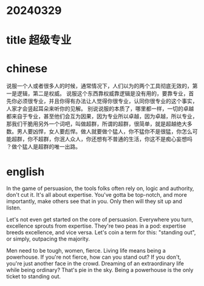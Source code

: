 
# 20240329

# title 超级专业

# chinese 

说服一个人或者很多人的时候，通常情况下，人们以为的两个工具彻底无效的，第一是逻辑，第二是权威。
说服这个东西靠权威靠逻辑是没有用的，要靠专业，首先你必须很专业，并且你得有办法让人觉得你很专业，认同你很专业的这个事实，人家才会竖起耳朵来听你的见解。 别说说服的本质了，哪里都一样，一切的卓越都来自于专业，甚至他们会互为因果，因为专业所以卓越，因为卓越，所以专业，那我们干脆用另外一个词吧，叫做超群，所谓的超群，很简单，就是超越绝大多数。男人要凶悍，女人要彪悍。做人就要做个猛人，你不猛你不是很猛，你怎么可能超群，你不超群，你泯人众人，你还想有不普通的生活，你这不是痴心妄想吗 ？做个猛人是超群的唯一出路。
# english
In the game of persuasion, the tools folks often rely on, logic and authority, don't cut it. It's all about expertise. You've gotta be top-notch, and more importantly, make others see that in you. Only then will they sit up and listen.

Let's not even get started on the core of persuasion. Everywhere you turn, excellence sprouts from expertise. They're two peas in a pod: expertise breeds excellence, and vice versa. Let's coin a term for this: "standing out", or simply, outpacing the majority.

Men need to be tough, women, fierce. Living life means being a powerhouse. If you're not fierce, how can you stand out? If you don't, you're just another face in the crowd. Dreaming of an extraordinary life while being ordinary? That's pie in the sky. Being a powerhouse is the only ticket to standing out.
